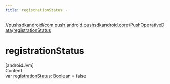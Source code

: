 ```yaml
---
title: registrationStatus -
---
```

//[pushsdkandroid](../../index.md)/[com.push.android.pushsdkandroid.core](../index.md)/[PushOperativeData](index.md)/[registrationStatus](registration-status.md)



# registrationStatus  
[androidJvm]  
Content  
var [registrationStatus](registration-status.md): [Boolean](https://kotlinlang.org/api/latest/jvm/stdlib/kotlin/-boolean/index.html) = false  



